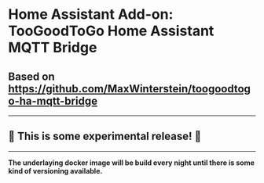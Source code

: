 # Home Assistant Add-on: TooGoodToGo Home Assistant MQTT Bridge
## Based on https://github.com/MaxWinterstein/toogoodtogo-ha-mqtt-bridge

---
## 🚨 This is some experimental release! 🚨
---

**The underlaying docker image will be build every night until there is some kind of versioning available.**